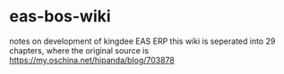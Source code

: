 # eas-bos-wiki
notes on development of kingdee EAS ERP
this wiki is seperated into 29 chapters, where the original source is https://my.oschina.net/hipanda/blog/703878 
